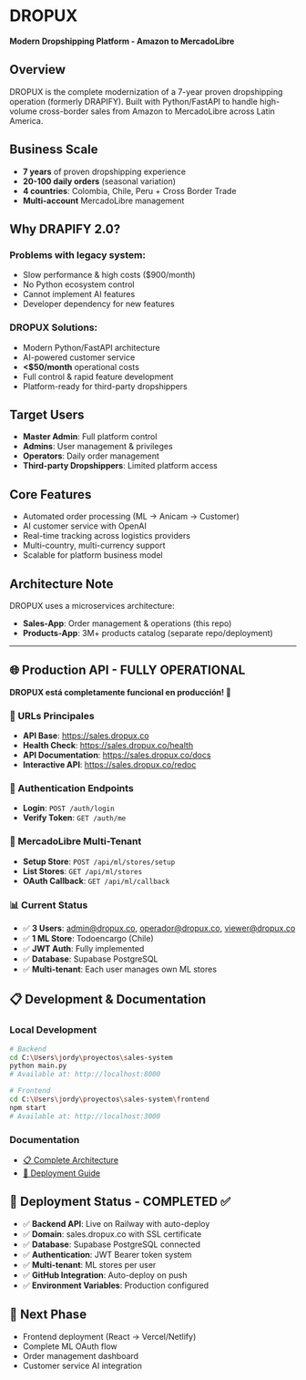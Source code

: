 # DROPUX
**Modern Dropshipping Platform - Amazon to MercadoLibre**

## Overview
DROPUX is the complete modernization of a 7-year proven dropshipping operation (formerly DRAPIFY). Built with Python/FastAPI to handle high-volume cross-border sales from Amazon to MercadoLibre across Latin America.

## Business Scale
- **7 years** of proven dropshipping experience
- **20-100 daily orders** (seasonal variation)
- **4 countries**: Colombia, Chile, Peru + Cross Border Trade
- **Multi-account** MercadoLibre management

## Why DRAPIFY 2.0?

### Problems with legacy system:
- Slow performance & high costs ($900/month)
- No Python ecosystem control
- Cannot implement AI features
- Developer dependency for new features

### DROPUX Solutions:
- Modern Python/FastAPI architecture
- AI-powered customer service
- **<$50/month** operational costs
- Full control & rapid feature development
- Platform-ready for third-party dropshippers

## Target Users
- **Master Admin**: Full platform control
- **Admins**: User management & privileges
- **Operators**: Daily order management
- **Third-party Dropshippers**: Limited platform access

## Core Features
- Automated order processing (ML → Anicam → Customer)
- AI customer service with OpenAI
- Real-time tracking across logistics providers
- Multi-country, multi-currency support
- Scalable for platform business model

## Architecture Note
DROPUX uses a microservices architecture:
- **Sales-App**: Order management & operations (this repo)
- **Products-App**: 3M+ products catalog (separate repo/deployment)

---

## 🌐 Production API - FULLY OPERATIONAL

**DROPUX está completamente funcional en producción! 🎉**

### 🔗 URLs Principales
- **API Base**: https://sales.dropux.co
- **Health Check**: https://sales.dropux.co/health
- **API Documentation**: https://sales.dropux.co/docs
- **Interactive API**: https://sales.dropux.co/redoc

### 🔐 Authentication Endpoints
- **Login**: `POST /auth/login`
- **Verify Token**: `GET /auth/me`

### 🏪 MercadoLibre Multi-Tenant
- **Setup Store**: `POST /api/ml/stores/setup`
- **List Stores**: `GET /api/ml/stores`
- **OAuth Callback**: `GET /api/ml/callback`

### 📊 Current Status
- ✅ **3 Users**: admin@dropux.co, operador@dropux.co, viewer@dropux.co
- ✅ **1 ML Store**: Todoencargo (Chile)
- ✅ **JWT Auth**: Fully implemented
- ✅ **Database**: Supabase PostgreSQL
- ✅ **Multi-tenant**: Each user manages own ML stores

## 📋 Development & Documentation

### Local Development
```bash
# Backend
cd C:\Users\jordy\proyectos\sales-system
python main.py
# Available at: http://localhost:8000

# Frontend
cd C:\Users\jordy\proyectos\sales-system\frontend
npm start
# Available at: http://localhost:3000
```

### Documentation
- [📋 Complete Architecture](ARQUITECTURA_SALES_APP.md)
- [🚀 Deployment Guide](QUICK_START_GUIDE.md)

## 🚀 Deployment Status - COMPLETED ✅

- ✅ **Backend API**: Live on Railway with auto-deploy
- ✅ **Domain**: sales.dropux.co with SSL certificate
- ✅ **Database**: Supabase PostgreSQL connected
- ✅ **Authentication**: JWT Bearer token system
- ✅ **Multi-tenant**: ML stores per user
- ✅ **GitHub Integration**: Auto-deploy on push
- ✅ **Environment Variables**: Production configured

## 🎯 Next Phase
- Frontend deployment (React → Vercel/Netlify)
- Complete ML OAuth flow
- Order management dashboard
- Customer service AI integration
